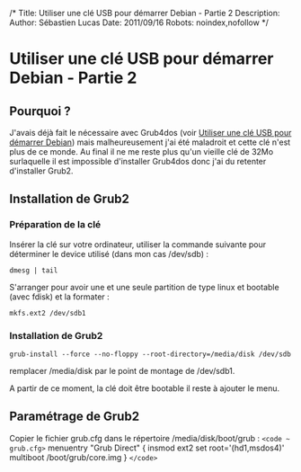 /*
Title: Utiliser une clé USB pour démarrer Debian - Partie 2
Description: 
Author: Sébastien Lucas
Date: 2011/09/16
Robots: noindex,nofollow
*/
# Utiliser une clé USB pour démarrer Debian - Partie 2

## Pourquoi ?
J'avais déjà fait le nécessaire avec Grub4dos (voir [Utiliser une clé USB pour démarrer Debian](blog/grub4dos-usb-debian)) mais malheureusement j'ai été maladroit et cette clé n'est plus de ce monde. Au final il ne me reste plus qu'un vieille clé de 32Mo surlaquelle il est impossible d'installer Grub4dos donc j'ai du retenter d'installer Grub2.
## Installation de Grub2

### Préparation de la clé
Insérer la clé sur votre ordinateur, utiliser la commande suivante pour déterminer le device utilisé (dans mon cas /dev/sdb) :

	
	dmesg | tail

S'arranger pour avoir une et une seule partition de type linux et bootable (avec fdisk) et la formater :

	
	mkfs.ext2 /dev/sdb1

### Installation de Grub2

	
	grub-install --force --no-floppy --root-directory=/media/disk /dev/sdb

remplacer /media/disk par le point de montage de /dev/sdb1.

A partir de ce moment, la clé doit être bootable il reste à ajouter le menu.
## Paramétrage de Grub2

Copier le fichier grub.cfg dans le répertoire /media/disk/boot/grub :
`<code ~ grub.cfg>`
menuentry "Grub Direct" {
        insmod ext2
        set root='(hd1,msdos4)'
        multiboot /boot/grub/core.img
}
`</code>`






